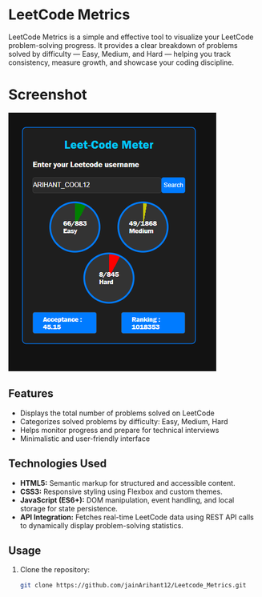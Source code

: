 
# LeetCode Metrics

LeetCode Metrics is a simple and effective tool to visualize your LeetCode problem-solving progress. It provides a clear breakdown of problems solved by difficulty — Easy, Medium, and Hard — helping you track consistency, measure growth, and showcase your coding discipline.

#   Screenshot 
 ![LeetCode Metrics Screenshot](./Screenshot.png)

## Features

- Displays the total number of problems solved on LeetCode
- Categorizes solved problems by difficulty: Easy, Medium, Hard
- Helps monitor progress and prepare for technical interviews
- Minimalistic and user-friendly interface

## Technologies Used

- **HTML5:** Semantic markup for structured and accessible content.  
- **CSS3:** Responsive styling using Flexbox and custom themes.  
- **JavaScript (ES6+):** DOM manipulation, event handling, and local storage for state persistence.  
- **API Integration:** Fetches real-time LeetCode data using REST API calls to dynamically display problem-solving statistics.

## Usage

1. Clone the repository:
   ```bash
   git clone https://github.com/jainArihant12/Leetcode_Metrics.git
